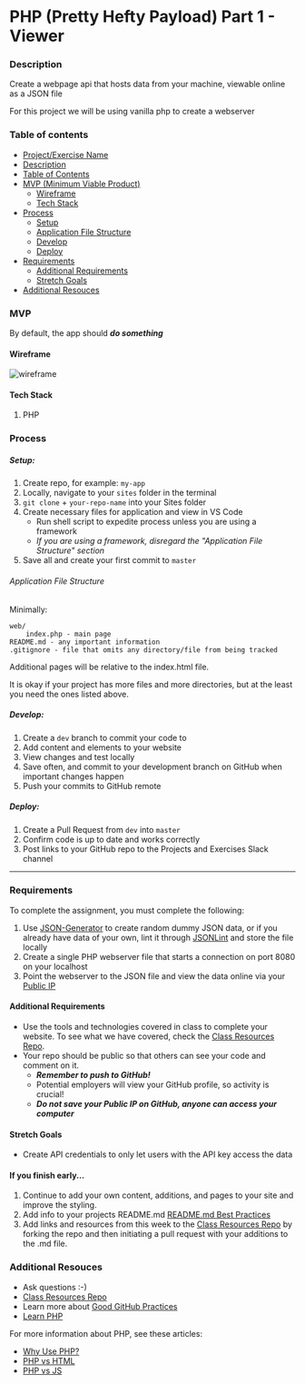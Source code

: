 # PHP (Pretty Hefty Payload) Part 1 - Viewer

### Description

Create a webpage api that hosts data from your machine, viewable online as a JSON file

For this project we will be using vanilla php to create a webserver

### Table of contents

<!--ts-->

- [Project/Exercise Name](<#PHP-(Pretty-Hefty-Payload)-Part-1---Viewer>)
- [Description](#Description)
- [Table of Contents](#table-of-contents)
- [MVP (Minimum Viable Product)](#MVP)
  - [Wireframe](#Wireframe)
  - [Tech Stack](#Tech-Stack)
- [Process](#process)
  - [Setup](#Setup)
  - [Application File Structure](#Application-File-Structure)
  - [Develop](#Develop)
  - [Deploy](#Deploy)
- [Requirements](#Requirements)
  - [Additional Requirements](#Additional-Requirements)
  - [Stretch Goals](#Stretch-Goals)
- [Additional Resouces](#Additional-Resouces)
  <!--te-->

### MVP

By default, the app should **_do something_**

#### Wireframe

![wireframe](../wireframes/wireframe.png)

#### Tech Stack

<!-- 1. HTML -->
<!-- 2. CSS -->

1. PHP

### Process

##### Setup:

1. Create repo, for example: `my-app`
2. Locally, navigate to your `sites` folder in the terminal
3. `git clone` + `your-repo-name` into your Sites folder
4. Create necessary files for application and view in VS Code
   - Run shell script to expedite process unless you are using a framework
   - _If you are using a framework, disregard the "Application File Structure" section_
     <!-- 5. Import and route necessary css/js files (E.g. Bootstrap) -->
5. Save all and create your first commit to `master`

###### Application File Structure

Minimally:

```
web/
    index.php - main page
README.md - any important information
.gitignore - file that omits any directory/file from being tracked
```

Additional pages will be relative to the index.html file.

It is okay if your project has more files and more directories, but at the least you need the ones listed above.

##### Develop:

1. Create a `dev` branch to commit your code to
2. Add content and elements to your website
3. View changes and test locally
4. Save often, and commit to your development branch on GitHub when important changes happen
5. Push your commits to GitHub remote

##### Deploy:

1. Create a Pull Request from `dev` into `master`
2. Confirm code is up to date and works correctly
3. Post links to your GitHub repo to the Projects and Exercises Slack channel

---

### Requirements

To complete the assignment, you must complete the following:

1. Use [JSON-Generator](https://www.json-generator.com/) to create random dummy JSON data, or if you already have data of your own, lint it through [JSONLint](https://jsonlint.com/) and store the file locally
2. Create a single PHP webserver file that starts a connection on port 8080 on your localhost
3. Point the webserver to the JSON file and view the data online via your [Public IP](https://www.whatismyip.com/)

#### Additional Requirements

<!-- - Website must be responsive -->
<!-- - Style your app as you wish -->

- Use the tools and technologies covered in class to complete your website. To see what we have covered, check the [Class Resources Repo](https://github.com/bootcamp-students/Resources).
- Your repo should be public so that others can see your code and comment on it.
  - _**Remember to push to GitHub!**_
  - Potential employers will view your GitHub profile, so activity is crucial!
  - _**Do not save your Public IP on GitHub, anyone can access your computer**_

#### Stretch Goals

- Create API credentials to only let users with the API key access the data

#### If you finish early...

1. Continue to add your own content, additions, and pages to your site and improve the styling.
2. Add info to your projects README.md [README.md Best Practices](https://gist.github.com/PurpleBooth/109311bb0361f32d87a2)
3. Add links and resources from this week to the [Class Resources Repo](https://github.com/bootcamp-students/Resources) by forking the repo and then initiating a pull request with your additions to the .md file.

### Additional Resouces

- Ask questions :-)
- [Class Resources Repo](https://github.com/bootcamp-students/Resources)
- Learn more about [Good GitHub Practices](https://guides.github.com)
- [Learn PHP](https://www.w3schools.com/php/)
  <!-- - []() -->

For more information about PHP, see these articles:

- [Why Use PHP?](https://www.thoughtfulcode.com/why-use-php/)
- [PHP vs HTML](https://www.upwork.com/hiring/development/php-vs-html/)
- [PHP vs JS](https://www.guru99.com/php-vs-javascript.html)
